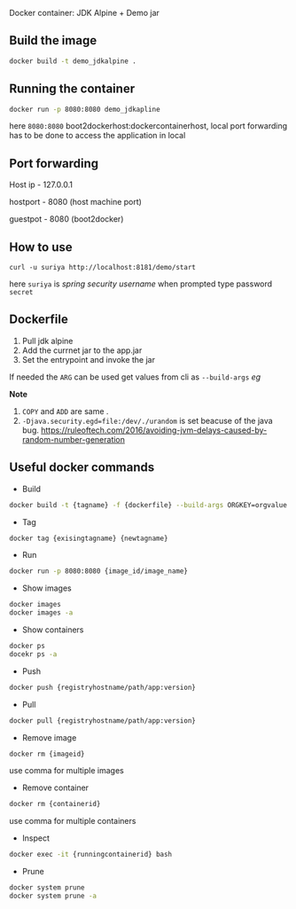 Docker container: JDK Alpine + Demo jar

## Build the image

```sh
docker build -t demo_jdkalpine .
```

## Running the container

```sh
docker run -p 8080:8080 demo_jdkapline
```
here ```8080:8080``` boot2dockerhost:dockercontainerhost, local port forwarding has to be done to access the application in local

## Port forwarding

Host ip - 127.0.0.1 

hostport - 8080 (host machine port)

guestpot - 8080 (boot2docker)

## How to use

```
curl -u suriya http://localhost:8181/demo/start
```
here ```suriya``` is _spring security username_ when prompted type password ```secret```


## Dockerfile

1. Pull jdk alpine
2. Add the currnet jar to the app.jar
3. Set the entrypoint and invoke the jar

If needed the `ARG` can be used get values from cli as `--build-args`
_eg_ 

__Note__ 
1. `COPY` and `ADD` are same .
2. `-Djava.security.egd=file:/dev/./urandom` is set beacuse of the java bug. https://ruleoftech.com/2016/avoiding-jvm-delays-caused-by-random-number-generation

## Useful docker commands

* Build

```sh
docker build -t {tagname} -f {dockerfile} --build-args ORGKEY=orgvalue .
```

* Tag

```sh
docker tag {exisingtagname} {newtagname}
```

* Run

```sh
docker run -p 8080:8080 {image_id/image_name}
```

* Show images

```sh
docker images
docker images -a
```

* Show containers
```sh
docker ps 
docekr ps -a
```

* Push
```sh
docker push {registryhostname/path/app:version}
```

* Pull
```sh
docker pull {registryhostname/path/app:version}
```

* Remove image
```sh
docker rm {imageid}
```
use comma for multiple images
* Remove container
```sh
docker rm {containerid}
```
use comma for multiple containers

* Inspect
```sh
docker exec -it {runningcontainerid} bash
```

* Prune
```sh
docker system prune
docker system prune -a
```